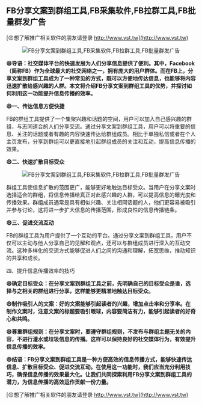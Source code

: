 ## **FB分享文案到群组工具,FB采集软件,FB拉群工具,FB批量群发广告**

[😍想了解推广相关软件的朋友请登录 http://www.vst.tw](http://www.vst.tw)

 <center><img src="https://vst.tw/MP4/tuiguang/png/8.png" alt="FB分享文案到群组工具,FB采集软件,FB拉群工具,FB批量群发广告"></center>

**😄导语：社交媒体平台的快速发展为人们分享信息提供了便利。其中，Facebook（简称FB）作为全球最大的社交网络之一，拥有庞大的用户群体。而在FB上，分享文案到群组工具成为了一种常见的方式，既可以方便地传达信息，也能够将内容迅速扩散给感兴趣的人群。本文将介绍FB分享文案到群组工具的优势，并探讨如何利用这一功能提升信息传播的效率。**

**😄一、传达信息方便快捷**

FB的群组工具提供了一个集聚兴趣和话题的空间，用户可以加入自己感兴趣的群组，与志同道合的人们分享交流。通过分享文案到群组工具，用户可以将重要的信息、关注的话题或者有趣的内容快速传达给群组成员。相比于单独私信或者在个人主页发布，分享到群组可以更直接地引起群组成员的关注和互动，提高信息传播的效果。

**😄二、快速扩散目标受众**

 <center><img src="https://vst.tw/MP4/tuiguang/png/7.png" alt="FB分享文案到群组工具,FB采集软件,FB拉群工具,FB批量群发广告"></center>

群组工具使信息扩散的范围更广，能够更好地触达目标受众。当用户在分享文案时选择适合的群组，将信息传播给真正对此感兴趣的人群，可以提高信息的曝光度和传播效果。群组成员通常是具有相似兴趣、关注相同话题的人，他们更容易被吸引并参与讨论，这将进一步扩大信息的传播范围，形成良性的信息传播链条。

**😄三、促进交流互动**

FB的群组工具为用户提供了一个互动的平台。通过分享文案到群组工具，用户不仅可以主动与他人分享自己的见解和观点，还可以与群组成员进行深入的互动交流。这种多样化的交流方式能够促进人们之间的沟通和理解，拓宽思维，推动知识的共享和成长。

四、提升信息传播效率的技巧

**😄确定目标受众：在分享文案到群组工具之前，先明确自己的目标受众是谁，选择与之相关的群组进行分享，这样能够更精准地触达目标受众。**

**😄制作吸引人的文案：好的文案能够引起读者的兴趣，增加点击率和分享率。在制作文案时，注意文案的标题要吸引眼球，内容要简洁有力，能够引起读者的好奇心和共鸣。**

**😄尊重群组规则：在分享文案时，要遵守群组规则，不发布与群组主题无关的内容，不进行灌水或垃圾信息的传播。这样可以保持良好的社交媒体行为，有效提升信息传播的效率。**

**😄结语：FB分享文案到群组工具是一种方便高效的信息传播方式，能够快速传达信息、扩散目标受众、促进交流互动。在使用这一功能时，我们应当充分利用技巧，确保信息传播的效果最大化。让我们共同探索利用FB分享文案到群组工具的潜力，为信息传播的高效运作贡献一份力量。**

[😍想了解推广相关软件的朋友请登录 http://www.vst.tw](http://www.vst.tw)



